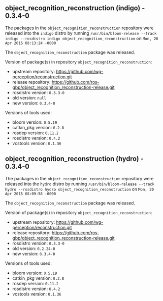 ## object_recognition_reconstruction (indigo) - 0.3.4-0

The packages in the `object_recognition_reconstruction` repository were released into the `indigo` distro by running `/usr/bin/bloom-release --track indigo --rosdistro indigo object_recognition_reconstruction` on `Mon, 20 Apr 2015 08:13:24 -0000`

The `object_recognition_reconstruction` package was released.

Version of package(s) in repository `object_recognition_reconstruction`:
- upstream repository: https://github.com/wg-perception/reconstruction.git
- release repository: https://github.com/ros-gbp/object_recognition_reconstruction-release.git
- rosdistro version: `0.3.3-0`
- old version: `null`
- new version: `0.3.4-0`

Versions of tools used:
- bloom version: `0.5.19`
- catkin_pkg version: `0.2.8`
- rosdep version: `0.11.2`
- rosdistro version: `0.4.2`
- vcstools version: `0.1.36`


## object_recognition_reconstruction (hydro) - 0.3.4-0

The packages in the `object_recognition_reconstruction` repository were released into the `hydro` distro by running `/usr/bin/bloom-release --track hydro --rosdistro hydro object_recognition_reconstruction` on `Mon, 20 Apr 2015 08:09:58 -0000`

The `object_recognition_reconstruction` package was released.

Version of package(s) in repository `object_recognition_reconstruction`:
- upstream repository: https://github.com/wg-perception/reconstruction.git
- release repository: https://github.com/ros-gbp/object_recognition_reconstruction-release.git
- rosdistro version: `0.3.3-0`
- old version: `0.2.24-0`
- new version: `0.3.4-0`

Versions of tools used:
- bloom version: `0.5.19`
- catkin_pkg version: `0.2.8`
- rosdep version: `0.11.2`
- rosdistro version: `0.4.2`
- vcstools version: `0.1.36`


